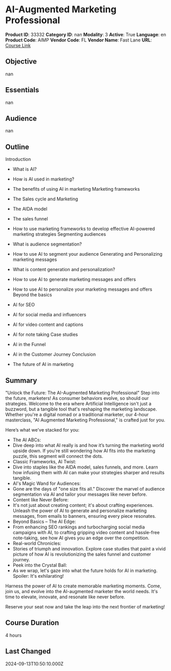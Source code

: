 # AI-Augmented Marketing Professional

**Product ID**: 33332
**Category ID**: nan
**Modality**: 3
**Active**: True
**Language**: en
**Product Code**: AIMP
**Vendor Code**: FL
**Vendor Name**: Fast Lane
**URL**: [Course Link](https://www.fastlaneus.com/course/training-aimp)

## Objective
nan

## Essentials
nan

## Audience
nan

## Outline
Introduction


- What is AI?
- How is AI used in marketing?
- The benefits of using AI in marketing
Marketing frameworks


- The Sales cycle and Marketing
- The AIDA model
- The sales funnel
- How to use marketing frameworks to develop effective AI-powered marketing strategies
Segmenting audiences 


- What is audience segmentation?
- How to use AI to segment your audience
Generating and Personalizing marketing messages 


- What is content generation and personalization?
- How to use AI to generate marketing messages and offers
- How to use AI to personalize your marketing messages and offers
Beyond the basics


- AI for SEO
- AI for social media and influencers
- AI for video content and captions
- AI for note taking
Case studies


- AI in the Funnel
- AI in the Customer Journey
Conclusion


- The future of AI in marketing

## Summary
"Unlock the Future: The AI-Augmented Marketing Professional"
Step into the future, marketers! As consumer behaviors evolve, so should our strategies. Welcome to the era where Artificial Intelligence isn't just a buzzword, but a tangible tool that's reshaping the marketing landscape. Whether you're a digital nomad or a traditional marketer, our 4-hour masterclass, "AI Augmented Marketing Professional," is crafted just for you.

Here’s what we've stacked for you:



- The AI ABCs:
- Dive deep into what AI really is and how it’s turning the marketing world upside down. If you're still wondering how AI fits into the marketing puzzle, this segment will connect the dots.
- Classic Frameworks, AI Twist:
- Dive into staples like the AIDA model, sales funnels, and more. Learn how infusing them with AI can make your strategies sharper and results tangible.
- AI's Magic Wand for Audiences:
- Gone are the days of "one size fits all." Discover the marvel of audience segmentation via AI and tailor your messages like never before.
- Content like Never Before:
- It's not just about creating content; it's about crafting experiences. Unleash the power of AI to generate and personalize marketing messages, from emails to banners, ensuring every piece resonates.
- Beyond Basics – The AI Edge:
- From enhancing SEO rankings and turbocharging social media campaigns with AI, to crafting gripping video content and hassle-free note-taking, see how AI gives you an edge over the competition.
- Real-world Chronicles:
- Stories of triumph and innovation. Explore case studies that paint a vivid picture of how AI is revolutionizing the sales funnel and customer journey.
- Peek into the Crystal Ball:
- As we wrap, let's gaze into what the future holds for AI in marketing. Spoiler: It's exhilarating!

Harness the power of AI to create memorable marketing moments. Come, join us, and evolve into the AI-augmented marketer the world needs. It's time to elevate, innovate, and resonate like never before.

Reserve your seat now and take the leap into the next frontier of marketing!

## Course Duration
4 hours

## Last Changed
2024-09-13T10:50:10.000Z
